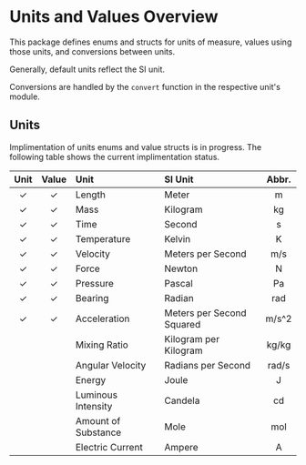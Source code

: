 # Units and Values Overview

This package defines enums and structs for units of measure, values using those units, and conversions between units.

Generally, default units reflect the SI unit.

Conversions are handled by the `convert` function in the respective unit's module.

## Units

Implimentation of units enums and value structs is in progress. The following table shows the current implimentation status.

|Unit | Value | Unit | SI Unit | Abbr. |
|:---:|:---:|:---|:---| :---: |
| ✓ | ✓ | Length | Meter | m |
| ✓ | ✓ | Mass | Kilogram | kg |
| ✓ | ✓ | Time | Second | s |
| ✓ | ✓ | Temperature | Kelvin | K |
| ✓ | ✓ | Velocity | Meters per Second | m/s |
| ✓ | ✓ | Force | Newton | N |
| ✓ | ✓ | Pressure | Pascal | Pa |
| ✓ | ✓ | Bearing | Radian | rad |
| ✓ | ✓ | Acceleration | Meters per Second Squared | m/s^2 |
| | | Mixing Ratio | Kilogram per Kilogram | kg/kg |
| | | Angular Velocity | Radians per Second | rad/s |
| | | Energy | Joule | J |
| | | Luminous Intensity | Candela | cd |
| | | Amount of Substance | Mole | mol |
| | | Electric Current | Ampere | A |
